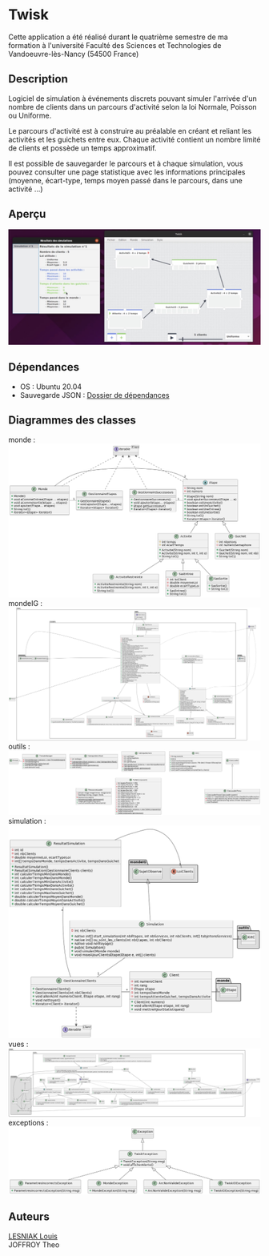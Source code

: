 # Twisk

Cette application a été réalisé durant le quatrième semestre de ma formation à l'université Faculté des Sciences et Technologies de Vandoeuvre-lès-Nancy (54500 France)

## Description 

Logiciel de simulation à événements discrets pouvant simuler l'arrivée d'un nombre de clients dans un parcours d'activité selon la loi Normale, Poisson ou Uniforme.

Le parcours d'activité est à construire au préalable en créant et reliant les activités et les guichets entre eux. Chaque activité contient un nombre limité de clients et possède un temps approximatif.

Il est possible de sauvegarder le parcours et à chaque simulation, vous pouvez consulter une page statistique avec les informations principales (moyenne, écart-type, temps moyen passé dans le parcours, dans une activité ...)

## Aperçu 

![Aperçu du logiciel](apercu.jpeg)

## Dépendances

- OS : Ubuntu 20.04
- Sauvegarde JSON : [Dossier de dépendances](ressources/JSON)

## Diagrammes des classes
monde :
![monde](diagrammes/monde.png)
mondeIG :
![mondeig](diagrammes/mondeIG.png)
outils :
![outils](diagrammes/outils.png)
simulation : 
![simulation](diagrammes/simulation.png)
vues :
![vues](diagrammes/vues.png)
exceptions : 
![exceptions](diagrammes/exceptions.png)

## Auteurs 
[LESNIAK Louis](https://github.com/LESNIAK-Louis)
</br>
JOFFROY Theo

